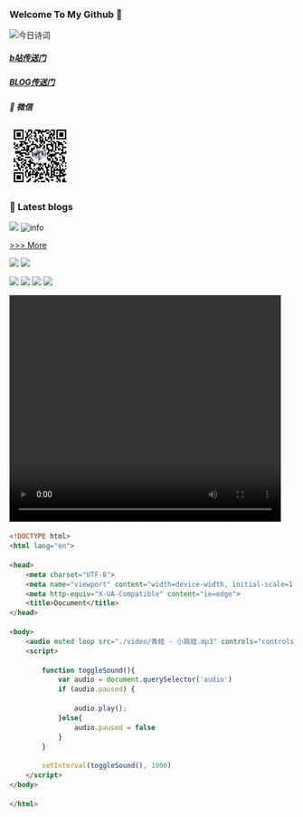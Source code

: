 ### Welcome To My Github 👋

![今日诗词](https://v2.jinrishici.com/one.svg)

##### [b站传送门](https://space.bilibili.com/477763670?spm_id_from=333.1007.0.0)         
##### [BLOG传送门](https://lsyhahaha.github.io/)
##### 🎨 微信
![](https://raw.githubusercontent.com/lsyhahaha/lsyhahaha/main/img/mmqrcode1644127195171.png)
### 🎨 Latest blogs

![](https://cn.bing.com/th?id=OHR.MexicoMonarchs_ROW1618920762_1920x1080.jpg&rf=LaDigue_1920x1080.jpg&pid=hp)
![info](https://github-readme-stats.vercel.app/api?username=lsyhahaha&show_icons=true&count_private=true&hide=prs&theme=default_repocard)

[>>> More](https://java8.ml/archives/)

[![](https://img.shields.io/badge/徽标学习-green.svg)](https://www.cnblogs.com/sddai/p/13779316.html)
[![](https://img.shields.io/badge/spark-red.svg)](https://spark.apache.org/)

[![](https://img.shields.io/badge/-Java-007396?style=flat-square&logo=java&logoColor=ffffff)](https://reactjs.org/)
[![](https://img.shields.io/badge/-C-inactive?style=flat-square&logo=C&logoColor=ffffff)](https://reactjs.org/)
[![](https://img.shields.io/badge/-Python-blue?style=flat-square&logo=Python&logoColor=ffffff)](https://www.python.org/)
[![](https://img.shields.io/badge/-Markdown-inactive?style=flat-square&logo=Markdown&logoColor=ffffff)](https://markdown-here.com)

<video width="480" height="400" controls>     <source src="https://c.y.qq.com/base/fcgi-bin/u?__=6CfbC14s" type="audio/mp3"> </video>

```html
<!DOCTYPE html>
<html lang="en">

<head>
    <meta charset="UTF-8">
    <meta name="viewport" content="width=device-width, initial-scale=1.0">
    <meta http-equiv="X-UA-Compatible" content="ie=edge">
    <title>Document</title>
</head>

<body>
    <audio muted loop src="./video/青蛙 - 小跳蛙.mp3" controls="controls" autoplay="autoplay" ></audio>
    <script>
      
        function toggleSound(){
            var audio = document.querySelector('audio')
            if (audio.paused) {
              
                audio.play();
            }else{
                audio.paused = false
            }
        }

        setInterval(toggleSound(), 1000)
    </script>
</body>

</html>
```
